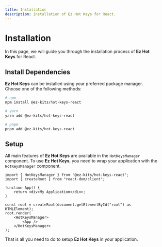 ```yaml
---
title: Installation
description: Installation of Ez Hot Keys for React.
---
```


# Installation

In this page, we will guide you through the installation process of **Ez Hot Keys** for React.

## Install Dependencies

**Ez Hot Keys** can be installed using your preferred package manager. Choose one of the following methods:

```bash
# npm
npm install @ez-kits/hot-keys-react

# yarn
yarn add @ez-kits/hot-keys-react

# pnpm
pnpm add @ez-kits/hot-keys-react
```

## Setup

All main features of **Ez Hot Keys** are available in the `HotKeysManager` component. To use **Ez Hot Keys**, you need to wrap your application with the `HotKeysManager` component.

```tsx
import { HotKeysManager } from "@ez-kits/hot-keys-react";
import { createRoot } from "react-dom/client";

function App() {
	return <div>My Application</div>;
}

const root = createRoot(document.getElementById("root") as HTMLElement);
root.render(
	<HotKeysManager>
		<App />
	</HotKeysManager>
);
```

That is all you need to do to setup **Ez Hot Keys** in your application.
